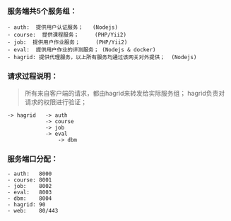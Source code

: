 ### 服务端共5个服务组：
    - auth:  提供用户认证服务；   (Nodejs)
    - course:  提供课程服务；     (PHP/Yii2)
    - job:  提供用户作业服务；     (PHP/Yii2)
    - eval:  提供用户作业的评测服务； (Nodejs & docker)
    - hagrid: 提供代理服务，以上所有服务均通过该网关对外提供；  (Nodejs)

### 请求过程说明：
> 所有来自客户端的请求，都由hagrid来转发给实际服务组；
> hagrid负责对请求的权限进行验证；
    
    -> hagrid   -> auth
                -> course
                -> job
                -> eval 
                    -> dbm

### 服务端口分配：
    - auth:   8000
    - course: 8001
    - job:    8002
    - eval:   8003
    - dbm:    8004
    - hagrid: 90
    - web:    80/443

